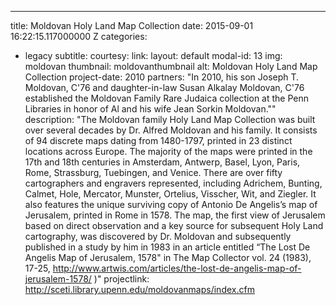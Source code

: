 ---
title: Moldovan Holy Land Map Collection
date: 2015-09-01 16:22:15.117000000 Z
categories:
- legacy
subtitle: 
courtesy: 
link: 
layout: default
modal-id: 13
img: moldovan
thumbnail: moldovanthumbnail
alt: Moldovan Holy Land Map Collection
project-date: 2010
partners: "In 2010, his son Joseph T. Moldovan, C'76 and daughter-in-law Susan Alkalay Moldovan, C'76 established the Moldovan Family Rare Judaica collection at the Penn Libraries in honor of Al and his wife Jean Sorkin Moldovan."" 
description: "The Moldovan family Holy Land Map Collection was built over several decades by Dr. Alfred Moldovan and his family. It consists of 94 discrete maps dating from 1480-1797, printed in 23 distinct locations across Europe. The majority of the maps were printed in the 17th and 18th centuries in Amsterdam, Antwerp, Basel, Lyon, Paris, Rome, Strassburg, Tuebingen, and Venice. There are over fifty cartographers and engravers represented, including Adrichem, Bunting, Calmet, Hole, Mercator, Munster, Ortelius, Visscher, Wit, and Ziegler. It also features the unique surviving copy of Antonio De Angelis’s map of Jerusalem, printed in Rome in 1578. The map, the first view of Jerusalem based on direct observation and a key source for subsequent Holy Land cartography, was discovered by Dr. Moldovan and subsequently published in a study by him in 1983 in an article entitled “The Lost De Angelis Map of Jerusalem, 1578" in The Map Collector vol. 24 (1983), 17-25,
http://www.artwis.com/articles/the-lost-de-angelis-map-of-jerusalem-1578/ )"
projectlink: http://sceti.library.upenn.edu/moldovanmaps/index.cfm 

